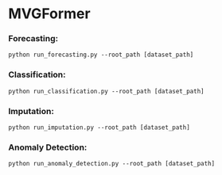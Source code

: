 # MVGFormer

### Forecasting: 

`python run_forecasting.py --root_path [dataset_path] `

### Classification:

`python run_classification.py --root_path [dataset_path]`

### Imputation:

`python run_imputation.py --root_path [dataset_path]`

### Anomaly Detection:

`python run_anomaly_detection.py --root_path [dataset_path]`
